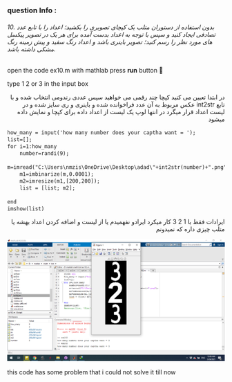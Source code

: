 
### question Info :

###### 10. بدون استفاده از دستوران متلب یک کپچای تصویری را بکشید؛ اعداد را با تابع عدد تصادفی ایجاد کنید و سپس با توجه به اعداد بدست آمده برای هر یک در تصویر پیکسل های مورد نظر را رسم کنید؛ تصویر باینری باشد و اعداد رنگ سفید و پیش زمینه رنگ مشکی داشته باشد.

open the code ex10.m with mathlab press **run** button :rocket: 

type 1 2 or 3 in the input box

<div dir = "rtl">
در ابتدا تعیین می کنید کپچا چند رقمی می خواهید
سپس عددی رندومی انتخاب شده و با تابع 
int2str
عکس مربوط به آن عدد فراخوانده شده و باینری و ری سایز شده و در لیست اعداد قرار میگرد 
در انتها لوپ یک لیست از اعداد داده برای کپچا و نمایش داده میشود
</div>

```
how_many = input('how many number does your captha want = ');
list=[];
for i=1:how_many 
    number=randi(9);
    m=imread("C:\Users\nmzis\OneDrive\Desktop\adad\"+int2str(number)+".png");
    m1=imbinarize(m,0.0001);
    m2=imresize(m1,[200,200]);
    list = [list; m2]; 

end
imshow(list)

```


<div dir = "rtl">
ایرادات
فقط با 1 2 3 کار میکرد ایرادو نفهمیدم یا از لیست و اضافه کردن اعداد بهشه یا متلب چیزی داره که نمیدونم 
</div>



![img](https://github.com/semnan-university-ai/image-processing-class/blob/main/excersiecs/mohammadhoseinazad/10/ex10.png)

this code has some problem that i could not solve it till now